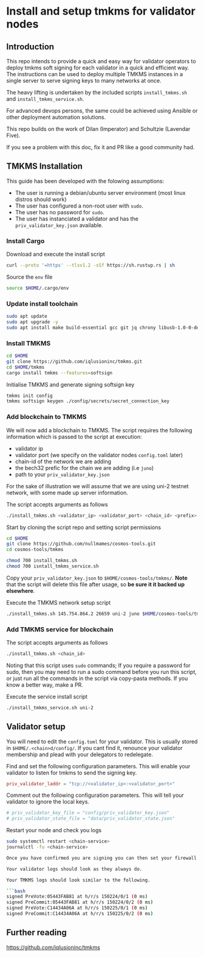 # Install and setup tmkms for validator nodes

## Introduction
This repo intends to provide a quick and easy way for validator operators to deploy tmkms soft signing for each validator in a quick and efficient way. The instructions can be used to deploy multiple TMKMS instances in a single server to serve signing keys to many networks at once.

The heavy lifting is undertaken by the included scripts `install_tmkms.sh` and `install_tmkms_service.sh`.

For advanced devops persons, the same could be achieved using Ansible or other deployment automation solutions.

This repo builds on the work of Dilan (Imperator) and Schultzie (Lavendar Five).

If you see a problem with this doc, fix it and PR like a good community had.

## TMKMS Installation
This guide has been developed with the folowing assumptions:
- The user is running a debian/ubuntu server environment (most linux distros should work)
- The user has configured a non-root user with `sudo`. 
- The user has no password for `sudo`.
- The user has instanciated a validator and has the `priv_validator_key.json` available.

### Install Cargo
Download and execute the install script
```bash
curl --proto '=https' --tlsv1.2 -sSf https://sh.rustup.rs | sh
```
Source the `env` file
```bash
source $HOME/.cargo/env
```

### Update install toolchain
```bash
sudo apt update
sudo apt upgrade -y 
sudo apt install make build-essential gcc git jq chrony libusb-1.0-0-dev -y
```

### Install TMKMS
```bash
cd $HOME
git clone https://github.com/iqlusioninc/tmkms.git
cd $HOME/tmkms
cargo install tmkms --features=softsign
```

Initialise TMKMS and generate signing softsign key
```bash
tmkms init config
tmkms softsign keygen ./config/secrets/secret_connection_key
```

### Add blockchain to TMKMS
We will now add a blockchain to TMKMS. The script  requires the following information which is passed to the script at execution:
- validator ip
- validator port (we specify on the validator nodes `config.toml` later)
- chain-id of the network we are adding
- the bech32 prefic for the chain we are adding (i.e `juno`)
- path to your `priv_validator_key.json`

For the sake of illustration we will assume that we are using uni-2 testnet network, with some made up server information.

The script accepts arguments as follows
```bash
./install_tmkms.sh <validator_ip> <validator_port> <chain_id> <prefix> <path/to/priv_validator_key.json>
```

Start by cloning the script repo and setting script permissions
```bash
cd $HOME
git clone https://github.com/nullmames/cosmos-tools.git
cd cosmos-tools/tmkms

chmod 700 install_tmkms.sh
chmod 700 isntall_tmkms_service.sh
```

Copy your `priv_validator_key.json` to `$HOME/cosmos-tools/tmkms/`. **Note** that the script will delete this file after usage, so **be sure it it backed up elsewhere**.

Execute the TMKMS network setup script
```bash
./install_tmkms.sh 145.754.864.2 26659 uni-2 juno $HOME/cosmos-tools/tmkms/priv_validator_key.json
```

### Add TMKMS service for blockchain
The script accepts arguments as follows
```bash
./install_tmkms.sh <chain_id>
```

Noting that this script uses `sudo` commands; If you require a password for sudo, then you may need to run a sudo command before you run this script, or just run all the commands in the script via copy-pasta methods. If you know a better way, make a PR.

Execute the service install script
```bash
./install_tmkms_service.sh uni-2
```

## Validator setup
You will need to edit the `config.toml` for your validator. This is usually stored in `$HOME/.<chain>d/config/`. If you cant find it, renounce your validator membership and plead with your delegators to redelegate.

Find and set the following configuration parameters. This will enable your validator to listen for tmkms to send the signing key.
```toml
priv_validator_laddr = "tcp://<validator_ip>:<validator_port>"
```

Comment out the following configuration parameters. This will tell your validator to ignore the local keys.
```toml
# priv_validator_key_file = "config/priv_validator_key.json"
# priv_validator_state_file = "data/priv_validator_state.json"
```

Restart your node and check you logs
```bash
sudo systemctl restart <chain-service>
journalctl -fu <chain-service>

Once you have confirmed you are signing you can then set your firewall rules to allow connection to <validator_port>. It would be a good idea to whitelist just your TMKMS server for this port. You should completley firewall all inbound connections to you TMKMs server (except perhaps ssh), unless you are running other services (not recommended for security).

Your validator logs should look as they always do.

Your TMKMS logs should look similar to the following.

```bash
signed PreVote:05443FAB81 at h/r/s 150224/0/1 (0 ms)
signed PreCommit:05443FAB81 at h/r/s 150224/0/2 (0 ms)
signed PreVote:C14434A06A at h/r/s 150225/0/1 (0 ms)
signed PreCommit:C14434A06A at h/r/s 150225/0/2 (0 ms)
```

## Further reading
https://github.com/iqlusioninc/tmkms

